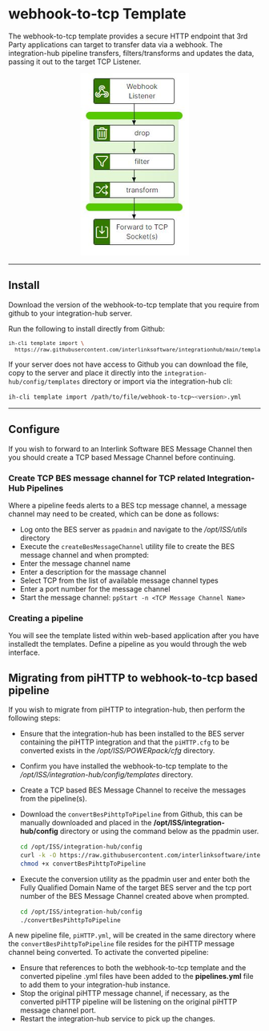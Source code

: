# webhook-to-tcp Template

The webhook-to-tcp template provides a secure HTTP endpoint that 3rd Party applications can target to transfer data via a webhook.  The integration-hub pipeline transfers, filters/transforms and updates the data, passing it out to the target TCP Listener.

<p align="center">
<img src="../../assets/images/flow_webhook-to-tcp.jpg" />
</p>

***

## Install

Download the version of the webhook-to-tcp template that you require from github to your integration-hub server.

Run the following to install directly from Github:
<font size="1">
```bash
ih-cli template import \
  https://raw.githubusercontent.com/interlinksoftware/integrationhub/main/templates/webhook-to-tcp/<version>/webhook-to-tcp~<version>.yml
```
  </font>
  
If your server does not have access to Github you can download the file, copy to the server and place it directly into the ```integration-hub/config/templates``` directory or import via the integration-hub cli:
```bash
ih-cli template import /path/to/file/webhook-to-tcp~<version>.yml
```
***

## Configure

If you wish to forward to an Interlink Software BES Message Channel then you should create a TCP based Message Channel before continuing.
  
### Create TCP BES message channel for TCP related Integration-Hub Pipelines

Where a pipeline feeds alerts to a BES tcp message channel, a message channel may need to be created, which can be done as follows:

- Log onto the BES server as ```ppadmin``` and navigate to the */opt/ISS/utils* directory
- Execute the ```createBesMessageChannel``` utility file to create the BES message channel and when prompted: 
- Enter the message channel name
- Enter a description for the massage channel
- Select TCP from the list of available message channel types
- Enter a port number for the message channel
- Start the message channel: ```ppStart -n <TCP Message Channel Name>```

### Creating a pipeline

You will see the template listed within web-based application after you have installedt the templates. Define a pipeline as you would through the web interface.

## Migrating from piHTTP to webhook-to-tcp based pipeline

If you wish to migrate from piHTTP to integration-hub, then perform the following steps:
- Ensure that the integration-hub has been installed to the BES server containing the piHTTP integration and that the ```piHTTP.cfg``` to be converted exists in the  */opt/ISS/POWERpack/cfg* directory.
- Confirm you have installed the webhook-to-tcp template to the */opt/ISS/integration-hub/config/templates* directory.
- Create a TCP based BES Message Channel to receive the messages from the pipeline(s).
- Download the 
  ```convertBesPihttpToPipeline``` from Github, this can be manually downloaded and placed in the **/opt/ISS/integration-hub/config** directory or using the command below as the ppadmin user.
  ```bash
  cd /opt/ISS/integration-hub/config
  curl -k -O https://raw.githubusercontent.com/interlinksoftware/integrationhub/main/templates/webhook-to-tcp/convertBesPihttpToPipeline
  chmod +x convertBesPihttpToPipeline
  ```
  
- Execute the conversion utility as the ppadmin user and enter both the Fully Qualified Domain Name of the target BES server and the tcp port number of the BES Message Channel created above when prompted.
  ```bash
  cd /opt/ISS/integration-hub/config
  ./convertBesPihttpToPipeline
  ```
A new pipeline file, ```piHTTP.yml```, will be created in the same directory where the ```convertBesPihttpToPipeline``` file resides for the piHTTP message channel being converted.  To activate the converted pipeline:
- Ensure that references to both the webhook-to-tcp template and the converted pipeline .yml files have been added to the **pipelines.yml** file to add them to your integration-hub instance.
- Stop the original piHTTP message channel, if necessary, as the converted piHTTP pipeline will be listening on the original piHTTP message channel port.
- Restart the integration-hub service to pick up the changes.
